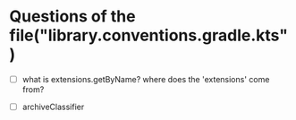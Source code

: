 # Questions of the file("library.conventions.gradle.kts")
- [ ] what is extensions.getByName? where does the 'extensions' come from?
- [ ] archiveClassifier
 
